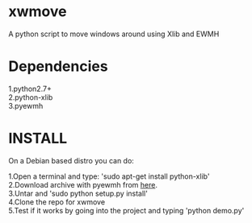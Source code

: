 xwmove
======

A python script to move windows around using Xlib and EWMH


Dependencies
============

1.python2.7+  
2.python-xlib  
3.pyewmh  

INSTALL
=======

On a Debian based distro you can do:

1.Open a terminal and type: 'sudo apt-get install python-xlib'  
2.Download archive with pyewmh from [here](https://sourceforge.net/projects/pyewmh/files/).  
3.Untar and 'sudo python setup.py install'  
4.Clone the repo for xwmove  
5.Test if it works by going into the project and typing 'python demo.py'  